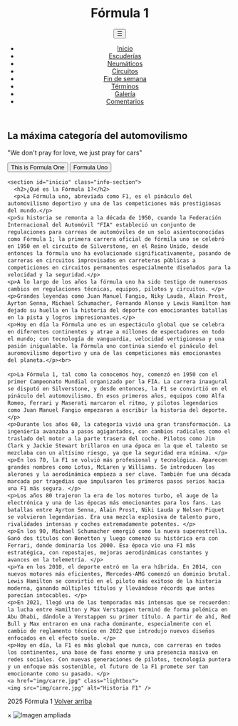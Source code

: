 <!DOCTYPE html>
<html lang="es">
<head>
  <meta name="viewport" content="width=device-width, initial-scale=1.0">

  <meta charset="UTF-8" />
  <title>Inicio</title>
  <link rel="stylesheet" href="inicio.css" />
</head>
<body>
  <header>
  <h1>Fórmula 1</h1>
  
  <button class="menu-toggle" aria-label="Abrir menú">&#9776;</button>

  <nav class="nav-menu">
    <ul>
      <li><a href="index.html" class="active">Inicio</a></li>
      <li><a href="escuderias.html">Escuderías</a></li>
      <li><a href="neumaticos.html">Neumáticos</a></li>
      <li><a href="circuitos.html">Circuitos</a></li>
      <li><a href="carrera.html">Fin de semana</a></li>
      <li><a href="terminos.html">Términos</a></li>
      <li><a href="galeria.html">Galería</a></li>
      <li><a href="comentarios.html">Comentarios</a></li>
    </ul>
  </nav>
</header>


  <main>
    <section class="hero">
      <h2>La máxima categoría del automovilismo</h2>
      <p>"We don't pray for love, we just pray for cars"</p>
      <button onclick="verVideo()">This is Formula One</button>
      <button onclick="window.open('https://www.formula1.com', '_blank')">Formula Uno</button>
    </section>

    <section id="inicio" class="info-section">
      <h2>¿Qué es la Fórmula 1?</h2>
      <p>La Fórmula uno, abreviada como F1, es el pináculo del automovilismo deportivo y una de las competiciones más prestigiosas del mundo.</p>
    <p>Su historia se remonta a la década de 1950, cuando la Federación Internacional del Automóvil "FIA" estableció un conjunto de regulaciones para carreas de automóviles de un solo asientoconocidas como Fórmula 1; la primera carrera oficial de fórmila uno se celebró en 1950 en el circuito de Silverstone, en el Reino Unido, desde entonces la fórmula uno ha evolucionado significativamente, pasando de carreras en circuitos improvisados en carreteras públicas a competiciones en circuitos permanentes especialmente diseñados para la velocidad y la seguridad.</p>
    <p>A lo largo de los años la fórmula uno ha sido testigo de numerosos cambios en regulaciones técnicas, equipos, pilotos y circuitos. </p>
    <p>Grandes leyendas como Juan Manuel Fangio, Niky Lauda, Alain Prost, Ayrton Senna, Michael Schumacher, Fernando Alonso y Lewis Hamilton han dejado su huella en la historia del deporte con emocionantes batallas en la pista y logros impresionantes.</p>
    <p>Hoy en día la Fórmula uno es un espectáculo global que se celebra en diferentes continentes y atrae a millones de espectadores en todo el mundo; con tecnología de vanguardia, velocidad vertigionosa y una pasión inigualable. la Fórmula uno continúa siendo el pináculo del auromovilismo deportivo y una de las competiciones más emocionantes del planeta.</p><br>

    <p>La Fórmula 1, tal como la conocemos hoy, comenzó en 1950 con el primer Campeonato Mundial organizado por la FIA. La carrera inaugural se disputó en Silverstone, y desde entonces, la F1 se convirtió en el pináculo del automovilismo. En esos primeros años, equipos como Alfa Romeo, Ferrari y Maserati marcaron el ritmo, y pilotos legendarios como Juan Manuel Fangio empezaron a escribir la historia del deporte.</p>
    <p>Durante los años 60, la categoría vivió una gran transformación. La ingeniería avanzaba a pasos agigantados, con cambios radicales como el traslado del motor a la parte trasera del coche. Pilotos como Jim Clark y Jackie Stewart brillaron en una época en la que el talento se mezclaba con un altísimo riesgo, ya que la seguridad era mínima. </p>
    <p>En los 70, la F1 se volvió más profesional y tecnológica. Aparecen grandes nombres como Lotus, McLaren y Williams. Se introducen los alerones y la aerodinámica empieza a ser clave. También fue una década marcada por tragedias que impulsaron los primeros pasos serios hacia una F1 más segura. </p>
    <p>Los años 80 trajeron la era de los motores turbo, el auge de la electrónica y una de las épocas más emocionantes para los fans. Las batallas entre Ayrton Senna, Alain Prost, Niki Lauda y Nelson Piquet se volvieron legendarias. Era una mezcla explosiva de talento puro, rivalidades intensas y coches extremadamente potentes. </p>
    <p>En los 90, Michael Schumacher emergió como la nueva superestrella. Ganó dos títulos con Benetton y luego comenzó su histórica era con Ferrari, donde dominaría los 2000. Esa época vio una F1 más estratégica, con repostajes, mejoras aerodinámicas constantes y avances en la telemetría. </p>
    <p>Ya en los 2010, el deporte entró en la era híbrida. En 2014, con nuevos motores más eficientes, Mercedes-AMG comenzó un dominio brutal. Lewis Hamilton se convirtió en el piloto más exitoso de la historia moderna, ganando múltiples títulos y llevándose récords que antes parecían intocables. </p>
    <p>En 2021, llegó una de las temporadas más intensas que se recuerden: la lucha entre Hamilton y Max Verstappen terminó de forma polémica en Abu Dhabi, dándole a Verstappen su primer título. A partir de ahí, Red Bull y Max entraron en una racha dominante, especialmente con el cambio de reglamento técnico en 2022 que introdujo nuevos diseños enfocados en el efecto suelo. </p>
    <p>Hoy en día, la F1 es más global que nunca, con carreras en todos los continentes, una base de fans enorme y una presencia masiva en redes sociales. Con nuevas generaciones de pilotos, tecnología puntera y un enfoque más sostenible, el futuro de la F1 promete ser tan emocionante como su pasado. </p>
    <a href="img/carre.jpg" class="lightbox">
    <img src="img/carre.jpg" alt="Historia F1" />
  </a>
    </section>
  </main>

  <script>
    function verVideo() {
      window.open("https://youtu.be/mdnF9R-Bzpg?si=OdddxKuoLWVpuyvQ", "_blank");
    }
  </script>
  
  <footer>
    <p>2025 Fórmula 1 <a href="#top" class="back">Volver arriba</a></p>
  </footer>

<div id="lightbox-container" class="hidden">
  <span id="close-lightbox">&times;</span>
  <img id="lightbox-image" src="" alt="Imagen ampliada" />
</div>

<script src="galeria.js"></script>

<script src="menu.js"></script>

</body>
</html>
